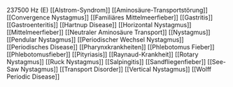 237500 Hz (E)
[[Alstrom-Syndrom]]
[[Aminosäure-Transportstörung]]
[[Convergence Nystagmus]]
[[Familiäres Mittelmeerfieber]]
[[Gastritis]]
[[Gastroenteritis]]
[[Hartnup Disease]]
[[Horizontal Nystagmus]]
[[Mittelmeerfieber]]
[[Neutraler Aminosäure Transport]]
[[Nystagmus]]
[[Pendular Nystagmus]]
[[Periodischer Wechsel Nystagmus]]
[[Periodisches Disease]]
[[Pharynxkrankheiten]]
[[Phlebotomus Fieber]]
[[Phlebotomusfieber]]
[[Pityriasis]]
[[Raynaud-Krankheit]]
[[Rotary Nystagmus]]
[[Ruck Nystagmus]]
[[Salpingitis]]
[[Sandfliegenfieber]]
[[See-Saw Nystagmus]]
[[Transport Disorder]]
[[Vertical Nystagmus]]
[[Wolff Periodic Disease]]
